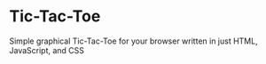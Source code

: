 # Tic-Tac-Toe
Simple graphical Tic-Tac-Toe for your browser written in just HTML, JavaScript, and CSS
